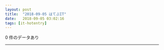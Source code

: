 ```yaml
---
layout: post
title:  "2018-09-05 はてぶIT"
date:   2018-09-05 03:02:16
tags: [it-hotentry]
---
```

0 件のデータあり

<hr>
